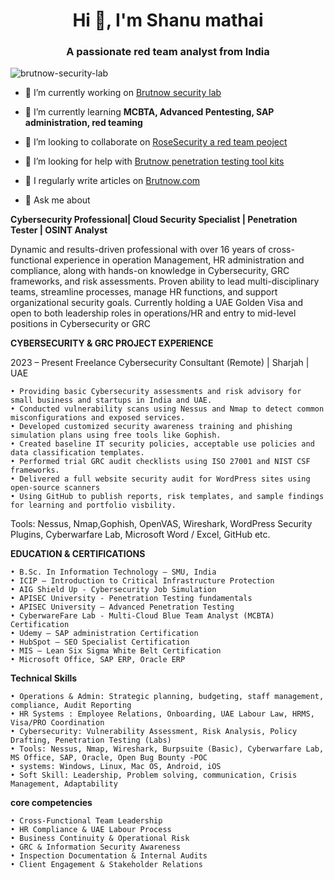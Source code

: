 <h1 align="center">Hi 👋, I'm Shanu mathai</h1>
<h3 align="center">A passionate red team analyst from India</h3>

<p align="left"> <img src="https://komarev.com/ghpvc/?username=brutnow-security-lab&label=Profile%20views&color=0e75b6&style=flat" alt="brutnow-security-lab" /> </p>

- 🔭 I’m currently working on [Brutnow security lab](https://github.com/Brutnow-Security-Lab)

- 🌱 I’m currently learning **MCBTA, Advanced Pentesting, SAP administration, red teaming**

- 👯 I’m looking to collaborate on [RoseSecurity a red team peoject](https://github.com/RoseSecurity)

- 🤝 I’m looking for help with [Brutnow penetration testing tool kits](https://github.com/Brutnow-Security-Lab)

- 📝 I regularly write articles on [Brutnow.com](Brutnow.com)

- 💬 Ask me about 

**Cybersecurity Professional| Cloud Security Specialist | Penetration Tester | OSINT Analyst**

Dynamic and results-driven professional with over 16 years of cross-functional experience in operation Management, HR administration and compliance, along with hands-on knowledge in Cybersecurity, GRC frameworks, and risk assessments. Proven ability to lead multi-disciplinary teams, streamline processes, manage HR functions, and support organizational security goals. Currently holding a UAE Golden Visa and open to both leadership roles in operations/HR and entry to mid-level positions in Cybersecurity or GRC

**CYBERSECURITY & GRC PROJECT EXPERIENCE**

2023 – Present 
Freelance Cybersecurity Consultant (Remote) | Sharjah | UAE

    • Providing basic Cybersecurity assessments and risk advisory for small business and startups in India and UAE.
    • Conducted vulnerability scans using Nessus and Nmap to detect common misconfigurations and exposed services.
    • Developed customized security awareness training and phishing simulation plans using free tools like Gophish.
    • Created baseline IT security policies, acceptable use policies and data classification templates.
    • Performed trial GRC audit checklists using ISO 27001 and NIST CSF frameworks.
    • Delivered a full website security audit for WordPress sites using open-source scanners
    • Using GitHub to publish reports, risk templates, and sample findings for learning and portfolio visbility.

Tools: Nessus, Nmap,Gophish, OpenVAS, Wireshark, WordPress Security Plugins, Cyberwarfare Lab, Microsoft Word / Excel, GitHub etc.

**EDUCATION & CERTIFICATIONS**

    • B.Sc. In Information Technology – SMU, India
    • ICIP – Introduction to Critical Infrastructure Protection
    • AIG Shield Up - Cybersecurity Job Simulation
    • APISEC University - Penetration Testing fundamentals
    • APISEC University – Advanced Penetration Testing
    • CyberwareFare Lab - Multi-Cloud Blue Team Analyst (MCBTA) Certification
    • Udemy – SAP administration Certification
    • HubSpot – SEO Specialist Certification
    • MIS – Lean Six Sigma White Belt Certification
    • Microsoft Office, SAP ERP, Oracle ERP

**Technical Skills**

    • Operations & Admin: Strategic planning, budgeting, staff management, compliance, Audit Reporting
    • HR Systems : Employee Relations, Onboarding, UAE Labour Law, HRMS, Visa/PRO Coordination
    • Cybersecurity: Vulnerability Assessment, Risk Analysis, Policy Drafting, Penetration Testing (Labs)
    • Tools: Nessus, Nmap, Wireshark, Burpsuite (Basic), Cyberwarfare Lab, MS Office, SAP, Oracle, Open Bug Bounty -POC
    • systems: Windows, Linux, Mac OS, Android, iOS
    • Soft Skill: Leadership, Problem solving, communication, Crisis Management, Adaptability

**core competencies**

    • Cross-Functional Team Leadership
    • HR Compliance & UAE Labour Process
    • Business Continuity & Operational Risk
    • GRC & Information Security Awareness
    • Inspection Documentation & Internal Audits
    • Client Engagement & Stakeholder Relations


